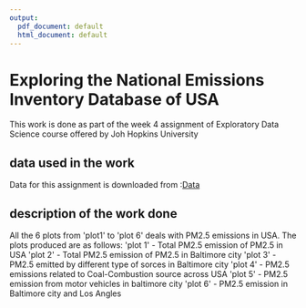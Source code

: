 ```yaml
---
output:
  pdf_document: default
  html_document: default
---
```

# Exploring the National Emissions Inventory Database of USA
This work is done as part of the week 4 assignment of Exploratory Data Science course offered by Joh Hopkins University

## data used in the work
Data for this assignment is downloaded from :[Data](https://d396qusza40orc.cloudfront.net/exdata%2Fdata%2FNEI_data.zip)

## description of the work done
All the 6 plots from 'plot1' to 'plot 6' deals with PM2.5 emissions in USA.
The plots produced are as follows:
'plot 1' - Total PM2.5 emission of PM2.5 in USA
'plot 2' - Total PM2.5 emission of PM2.5 in Baltimore city
'plot 3' - PM2.5 emitted by different type of sorces in Baltimore city
'plot 4' - PM2.5 emissions related to Coal-Combustion source across USA
'plot 5' - PM2.5 emission from motor vehicles in baltimore city
'plot 6' - PM2.5 emission in Baltimore city and Los Angles

